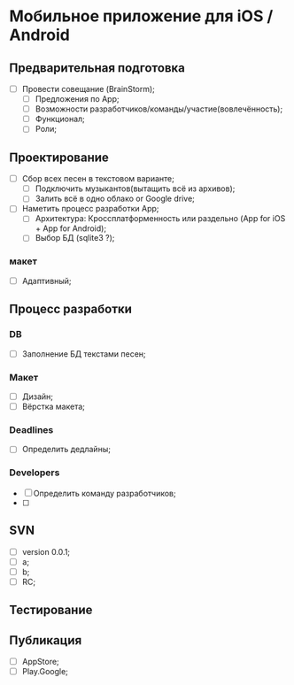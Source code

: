 
# Мобильное  приложение для iOS / Android


##  Предварительная подготовка
- [ ] Провести совещание (BrainStorm);
  - [ ] Предложения по App;
  - [ ] Возможности разработчиков/команды/участие(вовлечённость);
  - [ ] Функционал;
  - [ ] Роли;

## Проектирование
- [ ] Сбор всех песен в текстовом варианте;
  - [ ] Подключить музыкантов(вытащить всё из архивов);
  - [ ] Залить всё в одно облако or Google drive;
- [ ] Наметить процесс разработки App;
  - [ ] Архитектура: Кроссплатформенность или раздельно (App for iOS +  App for Android);
  - [ ] Выбор БД (sqlite3 ?);

### макет
- [ ] Адаптивный; 

## Процесс разработки 

### DB 
- [ ] Заполнение БД текстами песен;

### Макет
  - [ ] Дизайн;
  - [ ] Вёрстка макета;

### Deadlines
- [ ] Определить дедлайны;

### Developers
- [ ] Определить команду разработчиков;
- [ ] 

## SVN
- [ ] version 0.0.1;
- [ ] a;
- [ ] b;
- [ ] RC;

## Тестирование


## Публикация
- [ ] AppStore;
- [ ] Play.Google;